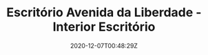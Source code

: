 ---
title: "Escritório Avenida da Liberdade - Interior Escritório"
date: 2020-12-07T00:48:29Z
draft: false
address: "R. Costa Pinto, nº98 - 104"
city: "Paço de Arcos"
categories: ["avenida"] 
---